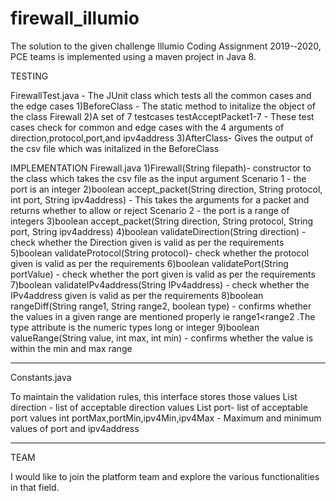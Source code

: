 # firewall_illumio

The solution to the given challenge Illumio Coding Assignment 2019-­‐2020, PCE teams is implemented using a maven project in Java 8.

TESTING

FirewallTest.java - The JUnit class which tests all the common cases and the edge cases
1)BeforeClass - The static method to initalize the object of the class Firewall
2)A set of 7 testcases testAcceptPacket1-7 - These test cases check for common and edge cases with the 4 arguments of direction,protocol,port,and ipv4address
3)AfterClass- Gives the output of the csv file which was initalized in the BeforeClass


IMPLEMENTATION
Firewall.java
1)Firewall(String filepath)- constructor to the class which takes the csv file as the input argument
Scenario 1 - the port is an integer
2)boolean accept_packet(String direction, String protocol, int port, String ipv4address) - This takes the arguments for a packet and returns whether to allow or reject
 Scenario 2 - the port is a range of integers
3)boolean accept_packet(String direction, String protocol, String port, String ipv4address)
4)boolean validateDirection(String direction) - check whether the Direction given is valid as per the requirements
5)boolean validateProtocol(String protocol)- check whether the protocol given is valid as per the requirements
6)boolean validatePort(String portValue) - check whether the port given is valid as per the requirements
7)boolean validateIPv4address(String IPv4address) - check whether the IPv4address given is valid as per the requirements
8)boolean rangeDiff(String range1, String range2, boolean type) - confirms whether the values in a given range are mentioned properly ie range1<range2 .The type attribute is the numeric types long or integer
9)boolean valueRange(String value, int max, int min) - confirms whether the value is within the min and max range

************************************************************************************************************************
Constants.java

To maintain the validation rules, this interface stores those values
List<String> direction - list of acceptable direction values
List<String> port- list of acceptable port values
int portMax,portMin,ipv4Min,ipv4Max - Maximum and minimum values of port and ipv4address

************************************************************************************************************************

TEAM

I would like to join the platform team and explore the various functionalities in that field.
